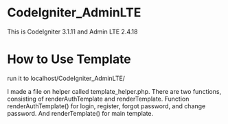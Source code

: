 # CodeIgniter_AdminLTE
This is CodeIgniter 3.1.11 and Admin LTE 2.4.18

# How to Use Template
run it to localhost/CodeIgniter_AdminLTE/

I made a file on helper called template_helper.php. There are two functions, consisting of renderAuthTemplate and renderTemplate. Function renderAuthTemplate() for login, register, forgot password, and change password. And renderTemplate() for main template. 

